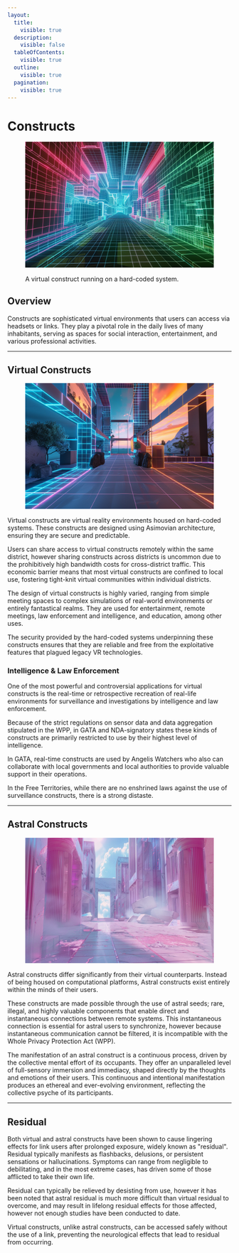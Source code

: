 ```yaml
---
layout:
  title:
    visible: true
  description:
    visible: false
  tableOfContents:
    visible: true
  outline:
    visible: true
  pagination:
    visible: true
---
```


# Constructs

<figure><img src="../../.gitbook/assets/constructs-353.png" alt=""><figcaption><p>A virtual construct running on a hard-coded system.</p></figcaption></figure>

## **Overview**

Constructs are sophisticated virtual environments that users can access via headsets or links. They play a pivotal role in the daily lives of many inhabitants, serving as spaces for social interaction, entertainment, and various professional activities.

***

## **Virtual Constructs**

<figure><img src="../../.gitbook/assets/constructs-646.png" alt=""><figcaption></figcaption></figure>

Virtual constructs are virtual reality environments housed on hard-coded systems. These constructs are designed using Asimovian architecture, ensuring they are secure and predictable.

Users can share access to virtual constructs remotely within the same district, however sharing constructs across districts is uncommon due to the prohibitively high bandwidth costs for cross-district traffic. This economic barrier means that most virtual constructs are confined to local use, fostering tight-knit virtual communities within individual districts.

The design of virtual constructs is highly varied, ranging from simple meeting spaces to complex simulations of real-world environments or entirely fantastical realms. They are used for entertainment, remote meetings, law enforcement and intelligence, and education, among other uses.

The security provided by the hard-coded systems underpinning these constructs ensures that they are reliable and free from the exploitative features that plagued legacy VR technologies.

### Intelligence & Law Enforcement

One of the most powerful and controversial applications for virtual constructs is the real-time or retrospective recreation of real-life environments for surveillance and investigations by intelligence and law enforcement.&#x20;

Because of the strict regulations on sensor data and data aggregation stipulated in the WPP, in GATA and NDA-signatory states these kinds of constructs are primarily restricted to use by their highest level of intelligence.

In GATA, real-time constructs are used by Angelis Watchers who also can collaborate with local governments and local authorities to provide valuable support in their operations.

In the Free Territories, while there are no enshrined laws against the use of surveillance constructs, there is a strong distaste.

***

## **Astral Constructs**

<figure><img src="../../.gitbook/assets/astral-4385.png" alt=""><figcaption></figcaption></figure>

Astral constructs differ significantly from their virtual counterparts. Instead of being housed on computational platforms, Astral constructs exist entirely within the minds of their users.&#x20;

These constructs are made possible through the use of astral seeds; rare, illegal, and highly valuable components that enable direct and instantaneous connections between remote systems. This instantaneous connection is essential for astral users to synchronize, however because instantaneous communication cannot be filtered, it is incompatible with the Whole Privacy Protection Act (WPP).

The manifestation of an astral construct is a continuous process, driven by the collective mental effort of its occupants. They offer an unparalleled level of full-sensory immersion and immediacy,  shaped directly by the thoughts and emotions of their users. This continuous and intentional manifestation produces an ethereal and ever-evolving environment, reflecting the collective psyche of its participants.

***

## Residual

Both virtual and astral constructs have been shown to cause lingering effects for link users after prolonged exposure, widely known as "residual". Residual typically manifests as flashbacks, delusions, or persistent sensations or hallucinations. Symptoms can range from negligible to debilitating, and in the most extreme cases, has driven some of those afflicted to take their own life.

Residual can typically be relieved by desisting from use, however it has been noted that astral residual is much more difficult than virtual residual to overcome, and may result in lifelong residual effects for those affected, however not enough studies have been conducted to date.

Virtual constructs, unlike astral constructs, can be accessed safely without the use of a link, preventing the neurological effects that lead to residual from occurring.
